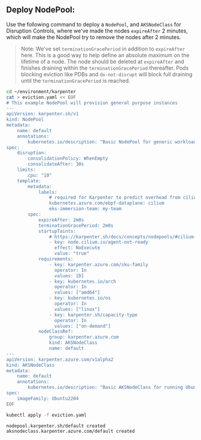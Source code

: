 ## Deploy NodePool:

Use the following command to deploy a `NodePool`, and `AKSNodeClass` for Disruption Controls, where we've made the nodes `expireAfter` 2 minutes, which will make the NodePool try to remove the nodes after 2 minutes.

> Note: We've set `terminationGracePeriod` in addition to `expireAfter` here. This is a good way to help define an absolute maximum on the lifetime of a node. The node should be deleted at `expireAfter` and finishes draining within the `terminationGracePeriod` thereafter. Pods blocking eviction like PDBs and `do-not-disrupt` will block full draining until the `terminationGracePeriod` is reached. 

```bash
cd ~/environment/karpenter
cat > eviction.yaml << EOF
# This example NodePool will provision general purpose instances
---
apiVersion: karpenter.sh/v1
kind: NodePool
metadata:
    name: default
    annotations:
        kubernetes.io/description: "Basic NodePool for generic workloads"
spec:
    disruption:
        consolidationPolicy: WhenEmpty
        consolidateAfter: 30s
    limits:
        cpu: "10"
    template:
        metadata:
            labels:
                # required for Karpenter to predict overhead from cilium DaemonSet
                kubernetes.azure.com/ebpf-dataplane: cilium
                eks-immersion-team: my-team
        spec:
            expireAfter: 2m0s
            terminationGracePeriod: 2m0s
            startupTaints:
                # https://karpenter.sh/docs/concepts/nodepools/#cilium-startup-taint
                - key: node.cilium.io/agent-not-ready
                  effect: NoExecute
                  value: "true"
            requirements:
                - key: karpenter.azure.com/sku-family
                  operator: In
                  values: [D]
                - key: kubernetes.io/arch
                  operator: In
                  values: ["amd64"]
                - key: kubernetes.io/os
                  operator: In
                  values: ["linux"]
                - key: karpenter.sh/capacity-type
                  operator: In
                  values: ["on-demand"]
            nodeClassRef:
                group: karpenter.azure.com
                kind: AKSNodeClass
                name: default
---
apiVersion: karpenter.azure.com/v1alpha2
kind: AKSNodeClass
metadata:
    name: default
    annotations:
        kubernetes.io/description: "Basic AKSNodeClass for running Ubuntu2204 nodes"
spec:
    imageFamily: Ubuntu2204
EOF

kubectl apply -f eviction.yaml
```

```
nodepool.karpenter.sh/default created
aksnodeclass.karpenter.azure.com/default created
```